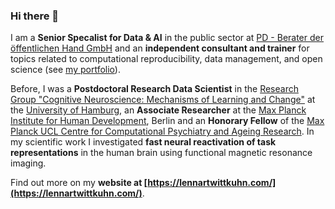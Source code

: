 ### Hi there 👋

I am a **Senior Specalist for Data & AI** in the public sector at [PD - Berater der öffentlichen Hand GmbH](https://www.pd-g.de/en/) and an **independent consultant and trainer** for topics related to computational reproducibility, data management, and open science (see [my portfolio](https://lennartwittkuhn.com/consulting.html)).

Before, I was a **Postdoctoral Research Data Scientist** in the [Research Group "Cognitive Neuroscience: Mechanisms of Learning and Change"](https://www.psy.uni-hamburg.de/en/arbeitsbereiche/kognitive-neurowissenschaften-insb-lern-und-veraenderungsmechanismen.html) at the [University of Hamburg](https://www.uni-hamburg.de/en.html), an **Associate Researcher** at the [Max Planck Institute for Human Development](https://www.mpib-berlin.mpg.de/en), Berlin and an **Honorary Fellow** of the [Max Planck UCL Centre for Computational Psychiatry and Ageing Research](https://www.mps-ucl-centre.mpg.de/).
In my scientific work I investigated **fast neural reactivation of task representations** in the human brain using functional magnetic resonance imaging.

Find out more on my **website at [https://lennartwittkuhn.com/](https://lennartwittkuhn.com/)**.

<!--
**lnnrtwttkhn/lnnrtwttkhn** is a ✨ _special_ ✨ repository because its `README.md` (this file) appears on your GitHub profile.

Here are some ideas to get you started:

- 🔭 I’m currently working on ...
- 🌱 I’m currently learning ...
- 👯 I’m looking to collaborate on ...
- 🤔 I’m looking for help with ...
- 💬 Ask me about ...
- 📫 How to reach me: ...
- 😄 Pronouns: ...
- ⚡ Fun fact: ...
-->
